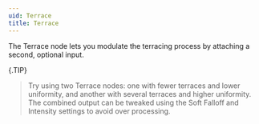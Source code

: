 ```yaml
---
uid: Terrace
title: Terrace
---
```


The Terrace node lets you modulate the terracing process by attaching a second, optional input.


{.TIP} 
> Try using two Terrace nodes: one with fewer terraces and lower uniformity, and another with several terraces and higher uniformity. The combined output can be tweaked using the Soft Falloff and Intensity settings to avoid over processing.



